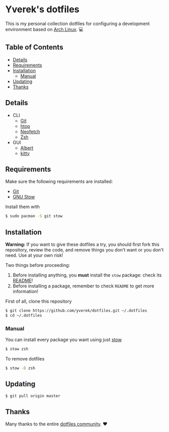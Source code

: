 # Yverek's dotfiles
This is my personal collection dotfiles for configuring a development environment based on 
[Arch Linux](https://www.archlinux.org). :computer:

## Table of Contents
  * [Details](#details)
  * [Requirements](#requirements)
  * [Installation](#Installation)
    * [Manual](#manual)
  * [Updating](#updating)
  * [Thanks](#thanks)

## Details
  * CLI
    * [Git](https://git-scm.com)
    * [htop](https://hisham.hm/htop)
    * [Neofetch](https://github.com/dylanaraps/neofetch)
    * [Zsh](https://github.com/zsh-users/zsh)
  * GUI
    * [Albert](https://github.com/albertlauncher/albert)
    * [kitty](https://github.com/kovidgoyal/kitty)

## Requirements
Make sure the following requirements are installed:
  * [Git](https://git-scm.com)
  * [GNU Stow](https://www.gnu.org/software/stow)

Install them with
```bash
$ sudo pacman -S git stow
```

## Installation
**Warning:** If you want to give these dotfiles a try, you should first fork this repository, review the code, and
remove things you don’t want or you don't need. Use at your own risk!

Two things before proceeding:
  1. Before installing anything, you **must** install the `stow` package: check its [README](stow/README.md)!
  2. Before installing a package, remember to check `README` to get more information!

First of all, clone this repository
```bash
$ git clone https://github.com/yverek/dotfiles.git ~/.dotfiles
$ cd ~/.dotfiles
```

### Manual
You can install every package you want using just [stow](https://www.gnu.org/software/stow)
```bash
$ stow zsh
```
 
To remove dotfiles
```bash
$ stow -D zsh
```

## Updating
```bash
$ git pull origin master
```

## Thanks
Many thanks to the entire [dotfiles community](http://dotfiles.github.io). :heart:

